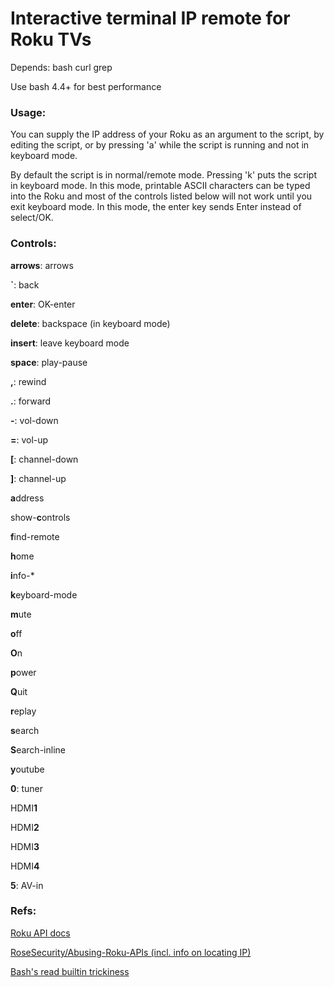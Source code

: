 # Interactive terminal IP remote for Roku TVs
Depends: bash curl grep

Use bash 4.4+ for best performance

### Usage:
You can supply the IP address of your Roku as an argument to the script, by editing the script, or by pressing 'a' while the script is running and not in keyboard mode.

By default the script is in normal/remote mode. Pressing 'k' puts the script in keyboard mode. In this mode, printable ASCII characters can be typed into the Roku and most of the controls listed below will not work until you exit keyboard mode. In this mode, the enter key sends Enter instead of select/OK.

### Controls:
**arrows**: arrows

**`**: back

**enter**: OK-enter

**delete**: backspace (in keyboard mode)

**insert**: leave keyboard mode

**space**: play-pause

**,**: rewind

**.**: forward

**-**: vol-down

**=**: vol-up

**[**: channel-down

**]**: channel-up

**a**ddress

show-**c**ontrols

**f**ind-remote

**h**ome

**i**nfo-*

**k**eyboard-mode

**m**ute

**o**ff

**O**n

**p**ower

**Q**uit

**r**eplay

**s**earch

**S**earch-inline

**y**outube

**0**: tuner

HDMI**1**

HDMI**2**

HDMI**3**

HDMI**4**

**5**: AV-in

### Refs:

[Roku API docs](https://sdkdocs-archive.roku.com/External-Control-API_1611563.html)

[RoseSecurity/Abusing-Roku-APIs (incl. info on locating IP)](https://github.com/RoseSecurity/Abusing-Roku-APIs)

[Bash's read builtin trickiness](https://stackoverflow.com/a/44748333)
